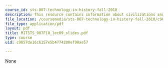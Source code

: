 ```yaml
---
course_id: sts-007-technology-in-history-fall-2010
description: This resource contains information about civilizations and empires.
file_location: /coursemedia/sts-007-technology-in-history-fall-2010/c9657de16c6157e5b4774288ef98ae57_MITSTS_007F10_lec09_slides.pdf
file_type: application/pdf
layout: pdf
title: MITSTS_007F10_lec09_slides.pdf
type: course
uid: c9657de16c6157e5b4774288ef98ae57

---
```

None